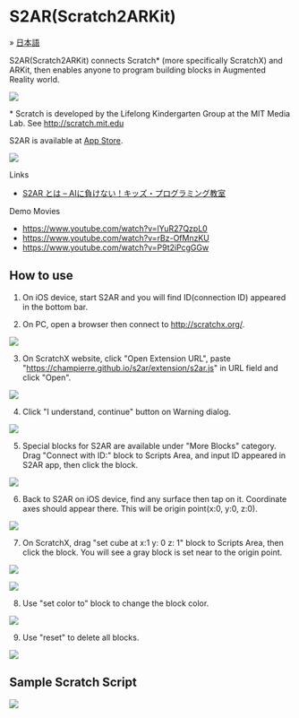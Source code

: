 # S2AR(Scratch2ARKit)

&raquo; [日本語](https://github.com/champierre/s2ar/blob/master/README_JA.md)

S2AR(Scratch2ARKit) connects Scratch* (more specifically ScratchX) and ARKit, then enables anyone to program building blocks in Augmented Reality world.

![](images/random_tower.png)

\* Scratch is developed by the Lifelong Kindergarten Group at the MIT Media Lab. See http://scratch.mit.edu

S2AR is available at [App Store](https://itunes.apple.com/jp/app/s2ar/id1316847947?mt=8).

[![](images/Download_on_the_App_Store_Badge_US-UK_RGB_blk_092917.svg)](https://itunes.apple.com/jp/app/s2ar/id1316847947?mt=8)

Links

- [S2AR とは – AIに負けない！キッズ・プログラミング教室](http://creativival.com/s2ar-%E3%81%A8%E3%81%AF/)

Demo Movies

- https://www.youtube.com/watch?v=lYuR27QzpL0
- https://www.youtube.com/watch?v=rBz-OfMnzKU
- https://www.youtube.com/watch?v=P9t2iPcgGGw

## How to use

1. On iOS device, start S2AR and you will find ID(connection ID) appeared in the bottom bar.

2. On PC, open a browser then connect to http://scratchx.org/.

  ![](images/scratchx.png)

3. On ScratchX website, click "Open Extension URL", paste "https://champierre.github.io/s2ar/extension/s2ar.js" in URL field and click "Open".

  ![](images/scratchx1.png)

4. Click "I understand, continue" button on Warning dialog.

  ![](images/scratchx2.png)

5. Special blocks for S2AR are available under "More Blocks" category. Drag "Connect with ID:" block to Scripts Area, and input ID appeared in S2AR app, then click the block.

  ![](images/connect.png)

6. Back to S2AR on iOS device, find any surface then tap on it. Coordinate axes should appear there. This will be origin point(x:0, y:0, z:0).

  ![](images/origin.png)

7. On ScratchX, drag "set cube at x:1 y: 0 z: 1" block to Scripts Area, then click the block. You will see a gray block is set near to the origin point.

  ![](images/set_cube_at.png)

  ![](images/set_cube_s2ar.png)

8. Use "set color to" block to change the block color.

  ![](images/set_color.png)

9. Use "reset" to delete all blocks.

  ![](images/reset.png)

## Sample Scratch Script

![](images/random_tower_script.png)
